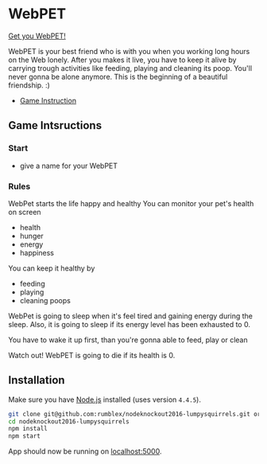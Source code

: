 # WebPET

[Get you WebPET!](/images/pic2.jpg)

WebPET is your best friend who is with you when you working long hours on the Web lonely. 
After you makes it live, you have to keep it alive by carrying trough activities like feeding, playing and cleaning its poop. You'll never gonna be alone anymore. This is the beginning of a beautiful friendship. :)

* [Game Instruction](https://github.com/rumblex/nodeknockout2016-lumpysquirrels/wiki/Game-Instructions)

## Game Intsructions

### Start

- give a name for your WebPET  

### Rules
 
WebPet starts the life happy and healthy
You  can monitor your pet's health on screen
- health
- hunger
- energy
- happiness

You can keep it healthy by
- feeding
- playing
- cleaning poops

WebPet is going to sleep when it's feel tired and gaining energy during the sleep.
Also, it is going to sleep if its energy level has been exhausted to 0.

You have to wake it up first, than you're gonna able to feed, play or clean

Watch out! 
WebPET is going to die if its health is 0.



## Installation

Make sure you have [Node.js](http://nodejs.org/) installed (uses version `4.4.5`).

```sh
git clone git@github.com:rumblex/nodeknockout2016-lumpysquirrels.git or clone your own fork
cd nodeknockout2016-lumpysquirrels
npm install
npm start
```

App should now be running on [localhost:5000](http://localhost:5000/).
